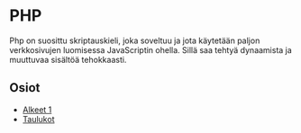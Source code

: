 # PHP

Php on suosittu skriptauskieli, joka soveltuu ja jota käytetään paljon verkkosivujen luomisessa JavaScriptin ohella. Sillä saa tehtyä dynaamista ja muuttuvaa sisältöä tehokkaasti.

## Osiot

- [Alkeet 1](./alkeet1/index.md)
- [Taulukot](./taulukot/index.md)